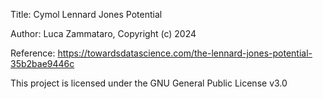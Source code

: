 Title: Cymol Lennard Jones Potential

Author: Luca Zammataro, Copyright (c) 2024

Reference: https://towardsdatascience.com/the-lennard-jones-potential-35b2bae9446c

This project is licensed under the GNU General Public License v3.0
